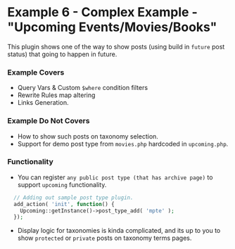 # Example 6 - Complex Example - "Upcoming Events/Movies/Books"
This plugin shows one of the way to show posts (using build in `future` post status) that going to happen in future.

### Example Covers
* Query Vars & Custom `$where` condition filters
* Rewrite Rules map altering
* Links Generation.

### Example Do Not Covers
* How to show such posts on taxonomy selection.
* Support for demo post type from `movies.php` hardcoded in `upcoming.php`.


### Functionality

 * You can register `any public post type (that has archive page)` to support `upcoming` functionality.

  ```php
    // Adding out sample post type plugin.
    add_action( 'init', function() {
      Upcoming::getInstance()->post_type_add( 'mpte' );
    });
  ```

 * Display logic for taxonomies is kinda complicated, and its up to you to show `protected` or `private` posts on taxonomy terms pages.
